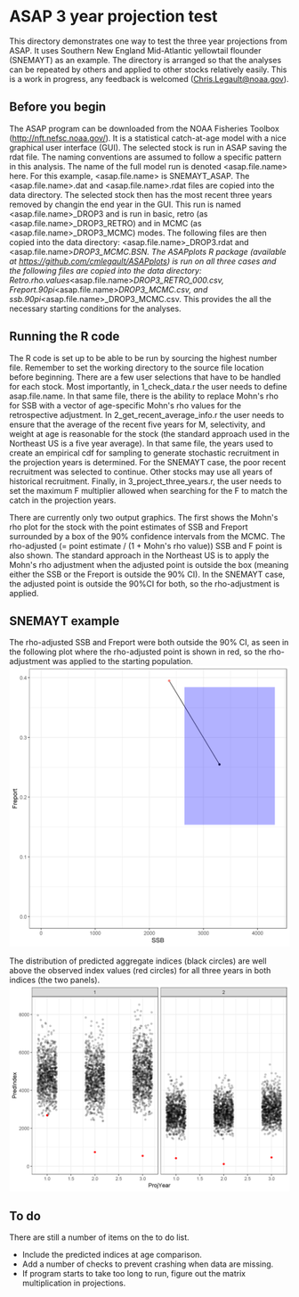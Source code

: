 # ASAP 3 year projection test

This directory demonstrates one way to test the three year projections from ASAP. It uses Southern New England Mid-Atlantic yellowtail flounder (SNEMAYT) as an example. The directory is arranged so that the analyses can be repeated by others and applied to other stocks relatively easily. This is a work in progress, any feedback is welcomed (Chris.Legault@noaa.gov).

## Before you begin
The ASAP program can be downloaded from the NOAA Fisheries Toolbox (http://nft.nefsc.noaa.gov/). It is a statistical catch-at-age model with a nice graphical user interface (GUI). The selected stock is run in ASAP saving the rdat file. The naming conventions are assumed to follow a specific pattern in this analysis. The name of the full model run is denoted <asap.file.name> here. For this example, <asap.file.name> is SNEMAYT_ASAP. The <asap.file.name>.dat and <asap.file.name>.rdat files are copied into the data directory. The selected stock then has the most recent three years removed by changin the end year in the GUI. This run is named <asap.file.name>_DROP3 and is run in basic, retro (as <asap.file.name>_DROP3_RETRO) and in MCMC (as <asap.file.name>_DROP3_MCMC) modes. The following files are then copied into the data directory: <asap.file.name>_DROP3.rdat and <asap.file.name>_DROP3_MCMC.BSN. The ASAPplots R package (available at https://github.com/cmlegault/ASAPplots) is run on all three cases and the following files are copied into the data directory: Retro.rho.values_<asap.file.name>_DROP3_RETRO_000.csv, Freport.90pi_<asap.file.name>_DROP3_MCMC.csv, and ssb.90pi_<asap.file.name>_DROP3_MCMC.csv. This provides the all the necessary starting conditions for the analyses.

## Running the R code
The R code is set up to be able to be run by sourcing the highest number file. Remember to set the working directory to the source file location before beginning. There are a few user selections that have to be handled for each stock. Most importantly, in 1_check_data.r the user needs to define asap.file.name. In that same file, there is the ability to replace Mohn's rho for SSB with a vector of age-specific Mohn's rho values for the retrospective adjustment. In 2_get_recent_average_info.r the user needs to ensure that the average of the recent five years for M, selectivity, and weight at age is reasonable for the stock (the standard approach used in the Northeast US is a five year average). In that same file, the years used to create an empirical cdf for sampling to generate stochastic recruitment in the projection years is determined. For the SNEMAYT case, the poor recent recruitment was selected to continue. Other stocks may use all years of historical recruitment. Finally, in 3_project_three_years.r, the user needs to set the maximum F multiplier allowed when searching for the F to match the catch in the projection years. 

There are currently only two output graphics. The first shows the Mohn's rho plot for the stock with the point estimates of SSB and Freport surrounded by a box of the 90% confidence intervals from the MCMC. The rho-adjusted (= point estimate / (1 + Mohn's rho value)) SSB and F point is also shown. The standard approach in the Northeast US is to apply the Mohn's rho adjustment when the adjusted point is outside the box (meaning either the SSB or the Freport is outside the 90% CI). In the SNEMAYT case, the adjusted point is outside the 90%CI for both, so the rho-adjustment is applied.

## SNEMAYT example
The rho-adjusted SSB and Freport were both outside the 90% CI, as seen in the following plot where the rho-adjusted point is shown in red, so the rho-adjustment was applied to the starting population.
<img src=".\\output\\Mohns.rho.plot.png" width="800">

The distribution of predicted aggregate indices (black circles) are well above the observed index values (red circles) for all three years in both indices (the two panels).
<img src=".\\output\\aggregate_index_plot.png" width="800">

## To do
There are still a number of items on the to do list. 
* Include the predicted indices at age comparison.
* Add a number of checks to prevent crashing when data are missing.
* If program starts to take too long to run, figure out the matrix multiplication in projections.

